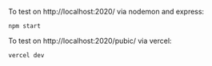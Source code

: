 To test on http://localhost:2020/ via nodemon and express:
````
npm start
````


To test on http://localhost:2020/pubic/ via vercel:
````
vercel dev
````
